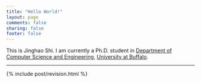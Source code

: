 ```yaml
---
title: "Hello World!"
layout: page
comments: false
sharing: false
footer: false
---
```


This is Jinghao Shi. I am currently a Ph.D. student in [Department of Computer
Science and Engineering][cse], [University at Buffalo][ub].

<hr/>
{% include post/revision.html %}

[cse]: http://www.cse.buffalo.edu
[ub]: http://www.buffalo.edu
